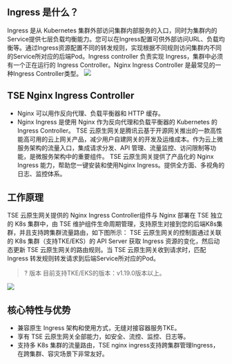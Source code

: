## Ingress 是什么？
Ingress 是从 Kubernetes 集群外部访问集群内部服务的入口，同时为集群内的Service提供七层负载均衡能力。您可以在Ingress配置可供外部访问URL、负载均衡等。通过Ingress资源配置不同的转发规则，实现根据不同规则访问集群内不同的Service所对应的后端Pod。Ingress controller 负责实现 Ingress，集群中必须有一个正在运行的 Ingress Controller。Nginx Ingress Controller 是最常见的一种Ingress Controller类型。
<img src="https://qcloudimg.tencent-cloud.cn/raw/63b95b38cf3edf01ee633abd648c4b88.png">

## TSE Nginx Ingress Controller
- Nginx 可以用作反向代理、负载平衡器和 HTTP 缓存。
- Nginx Ingress 是使用 Nginx 作为反向代理和负载平衡器的 Kubernetes 的 Ingress Controller。
TSE 云原生网关是腾讯云基于开源网关推出的一款高性能高可用的云上网关产品，减少用户自建网关的开发及运维成本。作为云上微服务架构的流量入口，集成请求分发、API 管理、流量监控、访问限制等功能，是微服务架构中的重要组件。
TSE 云原生网关提供了产品化的 Nginx Ingress 能力，帮助您一键安装和使用Nginx Ingress。提供全方面、多视角的日志、监控体系。

## 工作原理
TSE 云原生网关提供的 Nginx Ingress Controller组件与 Nginx 部署在 TSE 独立的 K8s 集群中，由 TSE 维护组件生命周期管理，支持原生对接到您的后端K8s集群，并且支持跨集群流量路由，如下图所示：
TSE 云原生网关的控制面通过关联的 K8s 集群（支持TKE/EKS）的 API Server 获取 Ingress 资源的变化，然后动态更新 TSE 云原生网关的路由规则。当 TSE 云原生网关收到请求时，匹配 Ingress 转发规则转发请求到后端Service所对应的Pod。
>? 版本
> 目前支持TKE/EKS的版本：v1.19.0版本以上。
<img src="https://qcloudimg.tencent-cloud.cn/raw/17c8b869e7a9d6270ec3290991f16c1b.png">

## 核心特性与优势
- 兼容原生 Ingress 架构和使用方式，无缝对接容器服务TKE。
- 享有 TSE 云原生网关全部能力，如安全、流控、监控、日志等。
- 支持多 K8s 集群的流量路由，TSE nginx ingress支持跨集群管理Ingress，在跨集群、容灾场景下非常友好。
